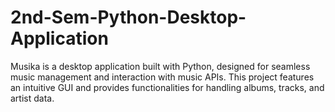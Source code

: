 # 2nd-Sem-Python-Desktop-Application
Musika is a desktop application built with Python, designed for seamless music management and interaction with music APIs. This project features an intuitive GUI and provides functionalities for handling albums, tracks, and artist data.
